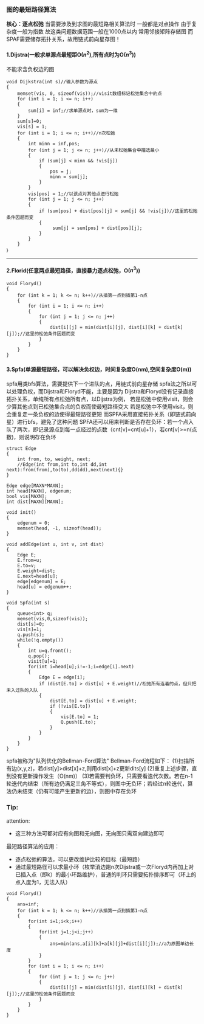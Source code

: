 ### 图的最短路径算法
**核心：逐点松弛**
当需要涉及到求图的最短路相关算法时
一般都是对点操作
由于复杂度一般为指数
故这类问题数据范围一般在1000点以内
常用邻接矩阵存储图
而SPAF需要储存拓扑关系，故用链式前向星存图！  
#### 1.Dijstra(一般求单源点最短距O($n^2$),所有点时为O($n^3$))
不能求含负权边的图
```
void Dijkstra(int s)//输入参数为源点
{
    memset(vis, 0, sizeof(vis));//visit数组标记松弛集合中的点	
    for (int i = 1; i <= n; i++)
    {
        sum[i] = inf;//求单源点时，sum为一维
    }
    sum[s]=0;
    vis[s] = 1;
    for (int i = 1; i <= n; i++)//n次松弛
    {
        int minn = inf,pos;
        for (int j = 1; j <= n; j++)//从未松弛集合中擂选最小
        {
            if (sum[j] < minn && !vis[j])
            {
                pos = j;
                minn = sum[j];
            }
        }		
        vis[pos] = 1;//以该点对其他点进行松弛
        for (int j = 1; j <= n; j++)
        {
            if (sum[pos] + dist[pos][j] < sum[j] && !vis[j])//这里的松弛条件因题而变
            {
                 sum[j] = sum[pos] + dist[pos][j];
            }
        }
    }
｝
```


---

#### 2.Florid(任意两点最短路径，直接暴力逐点松弛，O($n^3$))
```
void Floryd()
{
	for (int k = 1; k <= n; k++)//从插第一点到插第1-n点
	{
		for (int i = 1; i <= n; i++)
		{
			for (int j = 1; j <= n; j++)
			{
				dist[i][j] = min(dist[i][j], dist[i][k] + dist[k][j]);//这里的松弛条件因题而变
			}
		}
	}
}
```

#### 3.Spfa(单源最短路径，可以解决负权边，时间复杂度O(nm),空间复杂度O(m))
spfa用类bfs算法，需要提供下一个进队的点，用链式前向星存储
spfa法之所以可以处理负权，而Dijstra和Floryd不能，主要是因为
Dijstra和Floryd没有记录直接拓扑关系，单纯所有点松弛所有点，以Dijstra为例，
若是松弛中使用visit，则会少算其他点到已松弛集合点的负权而使最短路径变大
若是松弛中不使用visit，则会重复走一条负权的边使得最短路径更短
而SPFA采用直接拓扑关系（即链式前向星）进行bfs，避免了这种问题
SPFA还可以用来判断是否存在负环：若一个点入队了两次，即记录源点到每一点经过的点数（cnt[v]=cnt[u]+1），若cnt[v]>=n(点数)，则说明存在负环
```
struct Edge
{
    int from, to, weight, next;
    //Edge(int from,int to,int dd,int next):from(from),to(to),dd(dd),next(next){}
}

Edge edge[MAXN*MAXN];
int head[MAXN], edgenum;
bool vis[MAXN];
int dist[MAXN][MAXN];

void init()
{
	edgenum = 0;
	memset(head, -1, sizeof(head));
}

void addEdge(int u, int v, int dist)
{
    Edge E;
    E.from=u;
    E.to=v;
    E.weight=dist;
    E.next=head[u];
    edge[edgenum] = E;
    head[u] = edgenum++;
}

void Spfa(int s)
{
    queue<int> q;
    memset(vis,0,sizeof(vis));
    dist[s]=0;
    vis[s]=1;
    q.push(s);
    while(!q.empty())
    {
        int u=q.front();
        q.pop();
        visit[u]=1;
        for(int i=head[u];i!=-1;i=edge[i].next)
        {
            Edge E = edge[i];
            if (dist[E.to] > dist[u] + E.weight)//松弛所有连着的点，但只把未入过队的入队
			{
				dist[E.to] = dist[u] + E.weight;
				if (!vis[E.to])
				{
					vis[E.to] = 1;
					Q.push(E.to);
				}
			}
        }        
    }
}
```
spfa被称为"队列优化的Bellman-Ford算法"
Bellman-Ford流程如下：
(1)扫描所有边(x,y,z)，若dist[y]>dist[x]+z,则用dist[x]+z更新dits[y]
(2)重复上述步骤，直到没有更新操作发生（O(nm)）
(3)若需要判负环，只需要看迭代次数。若在n-1轮迭代内结束（所有边仍满足三角不等式），则图中无负环；若经过n轮迭代，算法仍未结束（仍有可能产生更新的边），则图中存在负环
### Tip:
attention:
* 这三种方法可都对应有向图和无向图，无向图只需双向建边即可

最短路径算法的应用：

* 逐点松弛的算法，可以更改维护比较的目标（最短路）
* 通过最短路径可以求最小环（枚举消边跑n次Dijstra或一次Floryd内再加上对已插入点（即k）的最小环路维护），普通的判环只需要拓扑排序即可（环上的点入度为1，无法入队）
```
void Floryd()
{
    ans=inf;
	for (int k = 1; k <= n; k++)//从插第一点到插第1-n点
	{
        for(int i=1;i<k;i++)
        {
            for(int j=1;j<i;j++)
            {
                ans=min(ans,a[i][k]+a[k][j]+dist[i][j]);//a为原图单边长度
            }
        }
		for (int i = 1; i <= n; i++)
		{
			for (int j = 1; j <= n; j++)
			{
				dist[i][j] = min(dist[i][j], dist[i][k] + dist[k][j]);//这里的松弛条件因题而变
			}
		}
	}
}
```